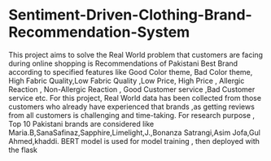 # Sentiment-Driven-Clothing-Brand-Recommendation-System
This project aims to solve the Real World problem that customers are facing during online shopping is Recommendations of Pakistani Best Brand  according to specified features like Good Color theme, Bad Color theme, High Fabric Quality,Low Fabric Quality ,Low Price, High Price , Allergic Reaction , Non-Allergic Reaction , Good Customer service ,Bad Customer service etc.
For this project, Real World data has  been collected from those customers who already have experienced that brands ,as getting reviews from all customers is challenging and time-taking. For research purpose , Top 10 Pakistani brands are considered like Maria.B,SanaSafinaz,Sapphire,Limelight,J.,Bonanza Satrangi,Asim Jofa,Gul Ahmed,khaddi.
BERT model is used for model training , then deployed with the flask 
